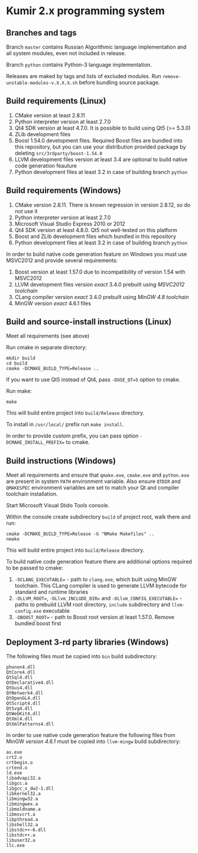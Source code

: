 Kumir 2.x programming system
============================

Branches and tags
-----------------

Branch `master` contains Russian Algorithmic language implementation and all 
system modules, even not included in release.

Branch `python` contains Python-3 language implementation.

Releases are maked by tags and lists of excluded modules.
Run `remove-unstable-modules-v.X.X.X.sh` before bundling source package.

Build requirements (Linux)
--------------------------

1. CMake version at least 2.8.11
2. Python interpreter version at least 2.7.0
3. Qt4 SDK version at least 4.7.0. It is possible to build using Qt5 (>= 5.3.0)
4. ZLib development files
5. Boost 1.54.0 development files. Required Boost files are bundled into
this repository, but you can use your distribution provided package by 
deleting `src/3rdparty/boost-1.54.0`
6. LLVM development files version at least 3.4 are optional to build native code
generation feauture
7. Python development files at least 3.2 in case of building branch `python`

Build requirements (Windows)
----------------------------

1. CMake version 2.8.11. There is known regression in version 2.8.12, so do
not use it
2. Python interpreter version at least 2.7.0
3. Microsoft Visual Studio Express 2010 or 2012
4. Qt4 SDK version at least 4.8.0. Qt5 not well-tested on this platform
5. Boost and ZLib development files which bundled in this repository
6. Python development files at least 3.2 in case of building branch `python`

In order to build native code generation feature on Windows you must use
MSVC2012 and provide several requirements:

1. Boost version at least 1.57.0 due to incompatibility of version 1.54 with
MSVC2012
2. LLVM development files version *exact* 3.4.0 prebuilt using *MSVC2012 
toolchain*
3. CLang compiler version *exact* 3.4.0 prebuilt using *MinGW 4.8 toolchain* 
4. MinGW version *exact* 4.6.1 files

Build and source-install instructions (Linux)
---------------------------------------------

Meet all requirements (see above)

Run cmake in separate directory: 
```
mkdir build
cd build
cmake -DCMAKE_BUILD_TYPE=Release ..
```

If you want to use Qt5 instead of Qt4, pass `-DUSE_QT=5` option to cmake.

Run make:
```
make
```
This will build entire project into `build/Release` directory.

To install in `/usr/local/` prefix run `make install`.

In order to provide custom prefix, you can pass option
`-DCMAKE_INSTALL_PREFIX=` to cmake.

Build instructions (Windows)
----------------------------

Meet all requirements and ensure that `qmake.exe`, `cmake.exe` and `python.exe`
are present in system `PATH` environment variable. Also ensure `QTDIR` and
`QMAKESPEC` environment variables are set to match your Qt and compiler
toolchain installation.

Start Microsoft Visual Stido Tools console.

Within the console create subdirectory `build` of project root, walk there and
run:
```
cmake -DCMAKE_BUILD_TYPE=Release -G "NMake Makefiles" ..
nmake
```

This will build entire project into `build/Release` directory.

To build native code generation feature there are additional options required
to be passed to cmake:

1. `-DCLANG_EXECUTABLE=` - path to `clang.exe`, which built using MinGW 
toolchain. This CLang compiler is used to generate LLVM bytecode for standard 
and runtime libraries
2. `-DLLVM_ROOT=`, `-DLlvm_INCLUDE_DIR=` and `-DLlvm_CONFIG_EXECUTABLE=` - 
paths to prebuild LLVM root directory, `include` subdirectory and 
`llvm-config.exe` executable
3. `-DBOOST_ROOT=` - path to Boost root version at least 1.57.0. Remove 
bundled boost first

Deployment 3-rd party libraries (Windows)
-----------------------------------------

The following files must be copied into `bin` build subdirectory:
```
phonon4.dll
QtCore4.dll
QtSql4.dll
QtDeclarative4.dll
QtGui4.dll
QtNetwork4.dll
QtOpenGL4.dll
QtScript4.dll
QtSvg4.dll
QtWebKit4.dll
QtXml4.dll
QtXmlPatterns4.dll
```

In order to use native code generation feature the following files from MinGW 
*version 4.6.1* must be copied into `llvm-mingw` build subdirectory:
```
as.exe
crt2.o
crtbegin.o
crtend.o
ld.exe
libadvapi32.a
libgcc.a
libgcc_s_dw2-1.dll
libkernel32.a
libmingw32.a
libmingwex.a
libmoldname.a
libmsvcrt.a
libpthread.a
libshell32.a
libstdc++-6.dll
libstdc++.a
libuser32.a
llc.exe
```
